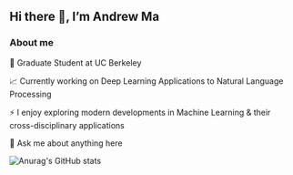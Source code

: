## Hi there 👋, I’m Andrew Ma

### About me

💼 Graduate Student at UC Berkeley

📈 Currently working on Deep Learning Applications to Natural Language Processing

⚡ I enjoy exploring modern developments in Machine Learning & their cross-disciplinary applications

💬 Ask me about anything here


![Anurag's GitHub stats](https://github-readme-stats.vercel.app/api?username=AndrewM1130&show_icons=true&theme=radical)
